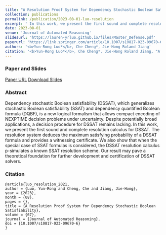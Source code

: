 ```yaml
---
title: "A Resolution Proof System for Dependency Stochastic Boolean Satisfiability"
collection: publications
permalink: /publication/2023-08-01-luo-resolution
excerpt: ' In this work, we present the first sound and complete resolution calculus for Dependency Stochastic Boolean Satisfiability (DSSAT).'
date: 2023-08-01
venue: 'Journal of Automated Reasoning'
slidesurl: 'https://lauren-yrluo.github.io/files/Master_Defense.pdf'
paperurl: 'https://link.springer.com/article/10.1007/s10817-023-09670-6'
authors: '<b>Yun-Rong Luo*</b>, Che Cheng*, Jie-Hong Roland Jiang' 
citation: '<b>Yun-Rong Luo*</b>, Che Cheng*, Jie-Hong Roland Jiang, "A Resolution Proof System for Dependency Stochastic Boolean Satisfiability." Journal of Automated Reasoning, 2023'
---
```

### Paper and Slides 
[Paper URL](https://link.springer.com/article/10.1007/s10817-023-09670-6) 
[Download Slides](https://lauren-yrluo.github.io/files/Master_Defense.pdf)

### Abstract
Dependency stochastic Boolean satisfiability (DSSAT), which generalizes stochastic Boolean satisfiability (SSAT) and dependency quantified Boolean formula (DQBF), is a new logical formalism that allows compact encoding of NEXPTIME decision problems under uncertainty. Despite potentially broad applications, a decision procedure for DSSAT remains lacking. In this work, we present the first sound and complete resolution calculus for DSSAT. The resolution system deduces the maximum satisfying probability of a DSSAT formula and provides a witnessing certificate. We also show that when the special case of SSAT formulas is considered, the DSSAT resolution calculus p-simulates a known SSAT resolution scheme. Our result may pave a theoretical foundation for further development and certification of DSSAT solvers.

### Citation
```
@article{luo_resolution_2021,
author = {Luo, Yun-Rong and Cheng, Che and Jiang, Jie-Hong},
year = {2023},
month = {08},
pages = {},
title = {A Resolution Proof System for Dependency Stochastic Boolean Satisfiability},
volume = {67},
journal = {Journal of Automated Reasoning},
doi = {10.1007/s10817-023-09670-6}
}
```